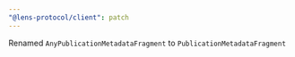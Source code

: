 ```yaml
---
"@lens-protocol/client": patch
---
```


Renamed `AnyPublicationMetadataFragment` to `PublicationMetadataFragment`
